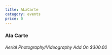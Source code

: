 ```yaml
---
title: ALaCarte
category: events
price: 0
---
```


### Ala Carte 
###### Aerial Photography/Videography Add On $300.00